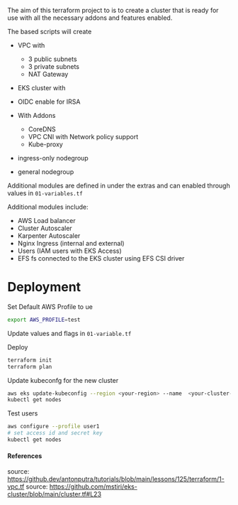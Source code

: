 The aim of this terraform project to is to create a cluster that is ready for use with all the necessary addons and features enabled.

The based scripts will create 
- VPC with 
  - 3 public subnets
  - 3 private subnets
  - NAT Gateway
  

-  EKS cluster with
  - OIDC enable for IRSA
  - With Addons
     - CoreDNS
     - VPC CNI with Network policy support
     - Kube-proxy

- ingress-only nodegroup 
- general nodegroup

Additional modules are defined in under the extras and can enabled through values in `01-variables.tf`

Additional modules include:
- AWS Load balancer
- Cluster Autoscaler
- Karpenter Autoscaler
- Nginx Ingress (internal and external)
- Users (IAM users with EKS Access)
- EFS fs connected to the EKS cluster using EFS CSI driver



# Deployment
Set Default AWS Profile to ue
```bash
export AWS_PROFILE=test
```

Update values and flags in `01-variable.tf`

Deploy 
```bash
terraform init
terraform plan
```


Update kubeconfg for the new cluster
```bash
aws eks update-kubeconfig --region <your-region> --name  <your-cluster-name>
kubectl get nodes
```

Test users
```bash
aws configure --profile user1
# set access id and secret key
kubectl get nodes
```


#### References
source: https://github.dev/antonputra/tutorials/blob/main/lessons/125/terraform/1-vpc.tf
source: https://github.com/mstiri/eks-cluster/blob/main/cluster.tf#L23

